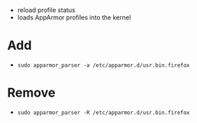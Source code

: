 - reload profile status
- loads AppArmor profiles into the kernel

# Add
- `sudo apparmor_parser -a /etc/apparmor.d/usr.bin.firefox`

# Remove
- `sudo apparmor_parser -R /etc/apparmor.d/usr.bin.firefox`
